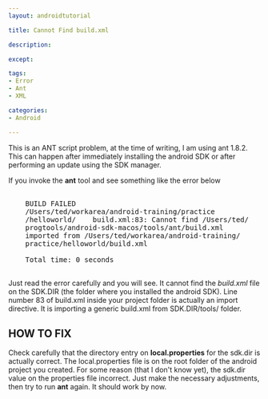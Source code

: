 ```yaml
---
layout: androidtutorial

title: Cannot Find build.xml

description:

except:

tags:
- Error
- Ant
- XML

categories:
- Android

---
```



This is an ANT script problem, at the time of writing, I am using ant 1.8.2. This can happen after immediately installing the android SDK or after performing an update using the SDK manager. 

If you invoke the **ant** tool and see something like the error below

<pre class='codeblock'>

	BUILD FAILED
	/Users/ted/workarea/android-training/practice
	/helloworld/	build.xml:83: Cannot find /Users/ted/
	progtools/android-sdk-macos/tools/ant/build.xml 
	imported from /Users/ted/workarea/android-training/
	practice/helloworld/build.xml

	Total time: 0 seconds

</pre>

Just read the error carefully and you will see. It cannot find the *build.xml* file on the SDK.DIR (the folder where you installed the android SDK). Line number 83 of build.xml inside your project folder is actually an import directive. It is importing a generic build.xml from SDK.DIR/tools/ folder. 

## HOW TO FIX

Check carefully that the directory entry on **local.properties** for the sdk.dir is actually correct. The local.properties file is on the root folder of the android project you created. For some reason (that I don't know yet), the sdk.dir value on the properties file incorrect. Just make the necessary adjustments, then try to run **ant** again. It should work by now. 




